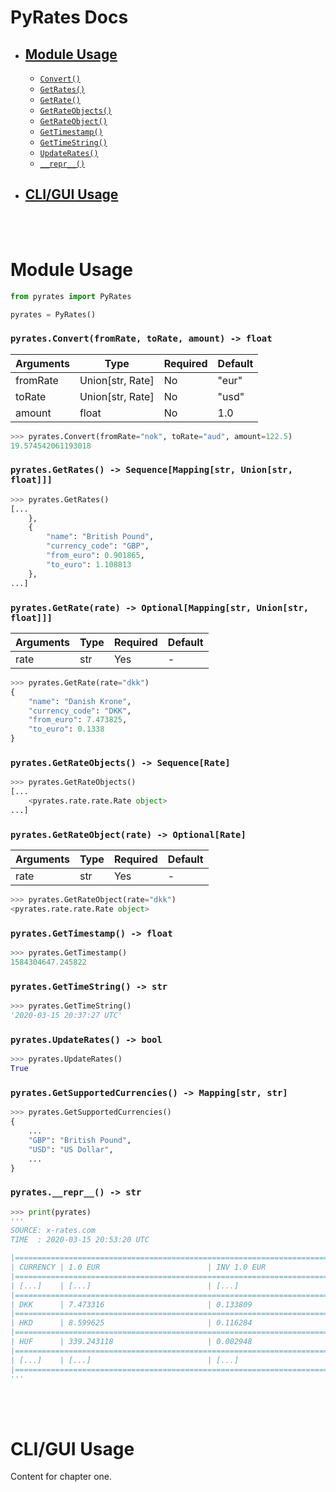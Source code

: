 # PyRates Docs

* ## [Module Usage](#anchor-pyrates)
  - [`Convert()`](#anchor-pyrates-convert)
  - [`GetRates()`](#anchor-pyrates-get-rates)
  - [`GetRate()`](#anchor-pyrates-get-rate)
  - [`GetRateObjects()`](#anchor-pyrates-get-rate-objects)
  - [`GetRateObject()`](#anchor-pyrates-get-rate-object)
  - [`GetTimestamp()`](#anchor-pyrates-get-timestamp)
  - [`GetTimeString()`](#anchor-pyrates-get-time-string)
  - [`UpdateRates()`](#anchor-pyrates-update-rates)
  - [`__repr__()`](#anchor-pyrates-repr)
* ## [CLI/GUI Usage](#anchor-cli-gui)

<br/><br/>

Module Usage <a name="anchor-pyrates"></a>
================
```python
from pyrates import PyRates

pyrates = PyRates()
```
### `pyrates.Convert(fromRate, toRate, amount) -> float` <a name="anchor-pyrates-convert"></a>

| Arguments | Type             | Required | Default |
|-----------|------------------|----------|---------|
| fromRate  | Union[str, Rate] | No       | "eur"   |
| toRate    | Union[str, Rate] | No       | "usd"   |
| amount    | float            | No       | 1.0     |
```python
>>> pyrates.Convert(fromRate="nok", toRate="aud", amount=122.5)
19.574542061193018
```
### `pyrates.GetRates() -> Sequence[Mapping[str, Union[str, float]]]` <a name="anchor-pyrates-get-rates"></a>
```python
>>> pyrates.GetRates()
[...
    },
    {
        "name": "British Pound",
        "currency_code": "GBP",
        "from_euro": 0.901865,
        "to_euro": 1.108813
    },
...]
```
### `pyrates.GetRate(rate) -> Optional[Mapping[str, Union[str, float]]]` <a name="anchor-pyrates-get-rate"></a>
| Arguments | Type             | Required | Default |
|-----------|------------------|----------|---------|
| rate      | str              | Yes      |    -    |
```python
>>> pyrates.GetRate(rate="dkk")
{
    "name": "Danish Krone", 
    "currency_code": "DKK", 
    "from_euro": 7.473825, 
    "to_euro": 0.1338
}
```
### `pyrates.GetRateObjects() -> Sequence[Rate]` <a name="anchor-pyrates-get-rate-objects"></a>
```python
>>> pyrates.GetRateObjects()
[...
    <pyrates.rate.rate.Rate object>
...]
```
### `pyrates.GetRateObject(rate) -> Optional[Rate]` <a name="anchor-pyrates-get-rate-object"></a>
| Arguments | Type             | Required | Default |
|-----------|------------------|----------|---------|
| rate      | str              | Yes      |    -    |
```python
>>> pyrates.GetRateObject(rate="dkk")
<pyrates.rate.rate.Rate object>
```
### `pyrates.GetTimestamp() -> float` <a name="anchor-pyrates-get-timestamp"></a>
```python
>>> pyrates.GetTimestamp()
1584304647.245822
```
### `pyrates.GetTimeString() -> str` <a name="anchor-pyrates-get-time-string"></a>
```python
>>> pyrates.GetTimeString()
'2020-03-15 20:37:27 UTC'
```
### `pyrates.UpdateRates() -> bool` <a name="anchor-pyrates-update-rates"></a>
```python
>>> pyrates.UpdateRates()
True
```
### `pyrates.GetSupportedCurrencies() -> Mapping[str, str]` <a name="anchor-pyrates-get-supported-currencies"></a>
```python
>>> pyrates.GetSupportedCurrencies()
{
    ...
    "GBP": "British Pound",
    "USD": "US Dollar",
    ...
}
```
### `pyrates.__repr__() -> str` <a name="anchor-pyrates-repr"></a>
```python
>>> print(pyrates)
'''
SOURCE: x-rates.com
TIME  : 2020-03-15 20:53:20 UTC

|==========================================================================|
| CURRENCY | 1.0 EUR                        | INV 1.0 EUR
|==========================================================================|
| [...]    | [...]                          | [...]
|==========================================================================|
| DKK      | 7.473316                       | 0.133809
|==========================================================================|
| HKD      | 8.599625                       | 0.116284
|==========================================================================|
| HUF      | 339.243118                     | 0.002948
|==========================================================================|
| [...]    | [...]                          | [...]
|==========================================================================|
'''
```

<br/><br/>

CLI/GUI Usage <a name="anchor-cli-gui"></a>
================
Content for chapter one.

